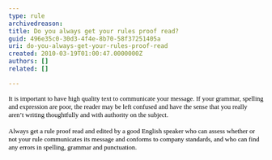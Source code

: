 ```yaml
---
type: rule
archivedreason: 
title: Do you always get your rules proof read?
guid: 496e35c0-30d3-4f4e-8b70-58f37251405a
uri: do-you-always-get-your-rules-proof-read
created: 2010-03-19T01:00:47.0000000Z
authors: []
related: []

---
```




  <p style="margin&#58;0cm 0cm 0pt;">
    <span style="color&#58;black;">
      <font size="2">
        <font face="Verdana">It is important to have high quality text to communicate your message. If your grammar, spelling and expression are poor, the reader may be left confused and have the sense that you really aren’t writing thoughtfully and with authority on the subject.</font>
      </font>
    </span>
  </p>
<p style="margin&#58;0cm 0cm 0pt;"><span style="color&#58;black;"><font size="2"><font face="Verdana"></font></font></span></p>
<p style="margin&#58;0cm 0cm 0pt;"><span style="color&#58;black;"><font size="2"><font face="Verdana"><br>
Always get a rule proof read and edited by a good English speaker who can assess whether or not your rule communicates its message and&#160;conforms to company standards, and who can find any errors in spelling, grammar and punctuation.</font></font></span></p>

<br><excerpt class='endintro'></excerpt><br>



